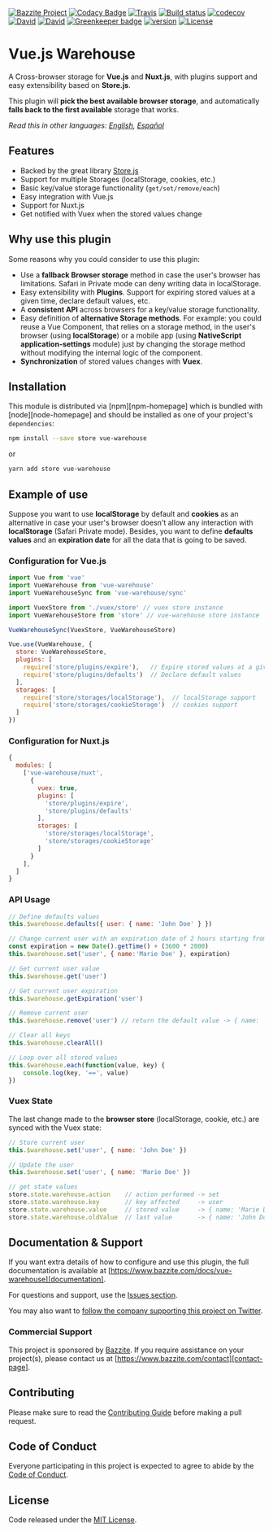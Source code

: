 [![Bazzite Project](https://img.shields.io/badge/Bazzite-project-blue.svg?style=flat-square)](https://www.bazzite.com/docs/vue-warehouse)
[![Codacy Badge](https://img.shields.io/codacy/grade/6fd62c3807d84982bfbd6e3298707bef.svg?style=flat-square)](https://www.codacy.com/app/bazzite/vue-warehouse?utm_source=github.com&utm_medium=referral&utm_content=bazzite/vue-warehouse&utm_campaign=Badge_Grade)
[![Travis](https://img.shields.io/travis/bazzite/vue-warehouse.svg?style=flat-square)](https://travis-ci.org/bazzite/vue-warehouse)
[![Build status](https://ci.appveyor.com/api/projects/status/5ihdnfef7siyph3n?svg=true)](https://ci.appveyor.com/project/bazzite/vue-warehouse)
[![codecov](https://img.shields.io/codecov/c/github/bazzite/vue-warehouse/develop.svg?style=flat-square)](https://codecov.io/gh/bazzite/vue-warehouse)
[![David](https://img.shields.io/david/peer/bazzite/vue-warehouse.svg?style=flat-square)](https://david-dm.org/bazzite/vue-warehouse?type=peer)
[![David](https://img.shields.io/david/dev/bazzite/vue-warehouse.svg?style=flat-square)](https://david-dm.org/bazzite/vue-warehouse?type=dev)
[![Greenkeeper badge](https://badges.greenkeeper.io/bazzite/vue-warehouse.svg?style=flat-square)](https://greenkeeper.io/)
[![version](https://img.shields.io/npm/v/vue-warehouse.svg?style=flat-square)](https://www.npmjs.com/package/vue-warehouse)
[![License](https://img.shields.io/badge/license-MIT-blue.svg?style=flat-square)](https://raw.githubusercontent.com/bazzite/vue-warehouse/develop/LICENSE)

# Vue.js Warehouse

A Cross-browser storage for **Vue.js** and **Nuxt.js**, with plugins support and easy extensibility based on **Store.js**.

This plugin will **pick the best available browser storage**, and automatically **falls back to the first available** storage that works.

*Read this in other languages: [English](README.md), [Español](README.es.md)*

## Features

* Backed by the great library [Store.js][storejs]
* Support for multiple Storages (localStorage, cookies, etc.)
* Basic key/value storage functionality (`get/set/remove/each`)
* Easy integration with Vue.js
* Support for Nuxt.js
* Get notified with Vuex when the stored values change

## Why use this plugin

Some reasons why you could consider to use this plugin:

* Use a **fallback Browser storage** method in case the user's browser has limitations. Safari in Private mode can deny writing data in localStorage.
* Easy extensibility with **Plugins**. Support for expiring stored values at a given time, declare default values, etc.
* A **consistent API** across browsers for a key/value storage functionality.
* Easy definition of **alternative Storage methods**. For example: you could reuse a Vue Component, that relies on a storage method, in the user's browser (using **localStorage**) or a mobile app (using **NativeScript application-settings** module) just by changing the storage method without modifying the internal logic of the component.
* **Synchronization** of stored values changes with **Vuex**.

## Installation

This module is distributed via [npm][npm-homepage] which is bundled with [node][node-homepage] and should be installed as one of your project's `dependencies`:

```bash
npm install --save store vue-warehouse
```

or

```bash
yarn add store vue-warehouse
```

## Example of use

Suppose you want to use **localStorage** by default and **cookies** as an alternative in case your user's browser doesn't allow any interaction with **localStorage** (Safari Private mode). Besides, you want to define **defaults values** and an **expiration date** for all the data that is going to be saved.

### Configuration for Vue.js

```javascript
import Vue from 'vue'
import VueWarehouse from 'vue-warehouse'
import VueWarehouseSync from 'vue-warehouse/sync'

import VuexStore from './vuex/store' // vuex store instance
import VueWarehouseStore from 'store' // vue-warehouse store instance

VueWarehouseSync(VuexStore, VueWarehouseStore)

Vue.use(VueWarehouse, {
  store: VueWarehouseStore,
  plugins: [
    require('store/plugins/expire'),   // Expire stored values at a given time
    require('store/plugins/defaults')  // Declare default values
  ],
  storages: [
    require('store/storages/localStorage'),  // localStorage support
    require('store/storages/cookieStorage')  // cookies support
  ]
})
```

### Configuration for Nuxt.js

```javascript
{
  modules: [
    ['vue-warehouse/nuxt',
      {
        vuex: true,
        plugins: [
          'store/plugins/expire',
          'store/plugins/defaults'
        ],
        storages: [
          'store/storages/localStorage',
          'store/storages/cookieStorage'
        ]
      }
    ],
  ]
}
```

### API Usage

```javascript
// Define defaults values
this.$warehouse.defaults({ user: { name: 'John Doe' } })

// Change current user with an expiration date of 2 hours starting from now
const expiration = new Date().getTime() + (3600 * 2000)
this.$warehouse.set('user', { name:'Marie Doe' }, expiration)

// Get current user value
this.$warehouse.get('user')

// Get current user expiration
this.$warehouse.getExpiration('user')

// Remove current user
this.$warehouse.remove('user') // return the default value -> { name: 'John Doe' }

// Clear all keys
this.$warehouse.clearAll()

// Loop over all stored values
this.$warehouse.each(function(value, key) {
	console.log(key, '==', value)
})
```

### Vuex State

The last change made to the **browser store** (localStorage, cookie, etc.) are synced with the Vuex state:

```javascript
// Store current user
this.$warehouse.set('user', { name: 'John Doe' })

// Update the user
this.$warehouse.set('user', { name: 'Marie Doe' })

// get state values
store.state.warehouse.action    // action performed -> set
store.state.warehouse.key       // key affected     -> user
store.state.warehouse.value     // stored value     -> { name: 'Marie Doe' }
store.state.warehouse.oldValue  // last value       -> { name: 'John Doe' }
```

## Documentation & Support

If you want extra details of how to configure and use this plugin, the full documentation is available at [https://www.bazzite.com/docs/vue-warehouse][documentation].

For questions and support, use the [Issues section][issues].

You may also want to [follow the company supporting this project on Twitter][twitter].

### Commercial Support

This project is sponsored by [Bazzite][bazzite-website]. If you require assistance on your project(s), please contact us at [https://www.bazzite.com/contact][contact-page].

## Contributing

Please make sure to read the [Contributing Guide][contributing] before making a pull request.

## Code of Conduct

Everyone participating in this project is expected to agree to abide by the [Code of Conduct][code-of-conduct].

## License

Code released under the  [MIT License][license-page].

[npm]: https://www.npmjs.com/
[node]: https://nodejs.org
[storejs]: https://github.com/marcuswestin/store.js/
[documentation]: https://www.bazzite.com/docs/vue-warehouse?utm_source=github&utm_medium=readme&utm_campaign=vue-warehouse
[contributing]: https://www.bazzite.com/docs/vue-warehouse/contributing?utm_source=github&utm_medium=readme&utm_campaign=vue-warehouse
[code-of-conduct]: https://www.bazzite.com/open-source/code-of-conduct?utm_source=github&utm_medium=readme&utm_campaign=vue-warehouse
[issues]: https://github.com/bazzite/vue-warehouse/issues
[twitter]: https://twitter.com/BazziteTech
[bazzite-website]: https://www.bazzite.com?utm_source=github&utm_medium=readme&utm_campaign=vue-warehouse
[contact-page]: https://www.bazzite.com/contact?utm_source=github&utm_medium=readme&utm_campaign=vue-warehouse
[license-page]: https://www.bazzite.com/docs/vue-warehouse/license?utm_source=github&utm_medium=readme&utm_campaign=vue-warehouse
